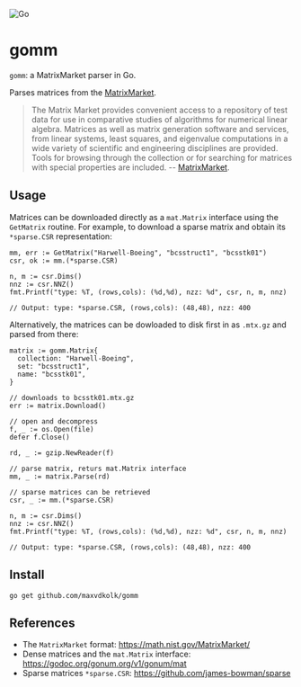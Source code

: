 ![Go](https://github.com/MaxvdKolk/gomm/workflows/Go/badge.svg)
# gomm
`gomm`: a MatrixMarket parser in Go. 

Parses matrices from the [MatrixMarket](https://math.nist.gov/MatrixMarket/). 

> The Matrix Market provides convenient access to a repository of test data for use in comparative studies of algorithms for numerical linear algebra. Matrices as well as matrix generation software and services, from linear systems, least squares, and eigenvalue computations in a wide variety of scientific and engineering disciplines are provided. Tools for browsing through the collection or for searching for matrices with special properties are included. -- [MatrixMarket](https://math.nist.gov/MatrixMarket/). 

## Usage 
Matrices can be downloaded directly as a `mat.Matrix` interface 
using the `GetMatrix` routine. For example, to download a sparse
matrix and obtain its `*sparse.CSR` representation:
``` 
mm, err := GetMatrix("Harwell-Boeing", "bcsstruct1", "bcsstk01")
csr, ok := mm.(*sparse.CSR)

n, m := csr.Dims()
nnz := csr.NNZ()
fmt.Printf("type: %T, (rows,cols): (%d,%d), nzz: %d", csr, n, m, nnz)

// Output: type: *sparse.CSR, (rows,cols): (48,48), nzz: 400
```
Alternatively, the matrices can be dowloaded to disk first in 
as `.mtx.gz` and parsed from there: 
```
matrix := gomm.Matrix{
  collection: "Harwell-Boeing",
  set: "bcsstruct1",
  name: "bcsstk01",
}

// downloads to bcsstk01.mtx.gz 
err := matrix.Download()

// open and decompress
f, _ := os.Open(file)
defer f.Close()

rd, _ := gzip.NewReader(f)

// parse matrix, returs mat.Matrix interface 
mm, _ := matrix.Parse(rd) 

// sparse matrices can be retrieved
csr, _ := mm.(*sparse.CSR) 

n, m := csr.Dims()
nnz := csr.NNZ()
fmt.Printf("type: %T, (rows,cols): (%d,%d), nzz: %d", csr, n, m, nnz)

// Output: type: *sparse.CSR, (rows,cols): (48,48), nzz: 400
```

## Install
```
go get github.com/maxvdkolk/gomm
```

## References
- The `MatrixMarket` format: https://math.nist.gov/MatrixMarket/
- Dense matrices and the `mat.Matrix` interface: https://godoc.org/gonum.org/v1/gonum/mat
- Sparse matrices `*sparse.CSR`: https://github.com/james-bowman/sparse
